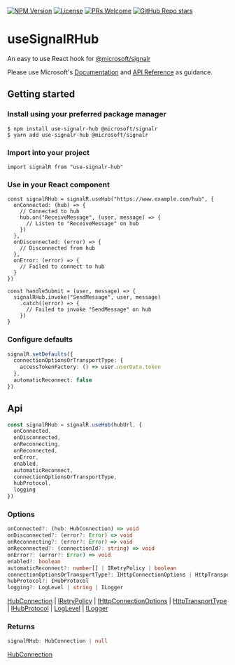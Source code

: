 [![NPM Version](https://badge.fury.io/js/use-signalr-hub.svg)](https://npmjs.org/package/use-signalr-hub)
[![License](https://img.shields.io/badge/License-MIT-blue)](https://github.com/Darhagonable/use-signalr-hub/blob/main/LICENSE)
[![PRs Welcome](https://img.shields.io/badge/PRs-welcome-blue)](https://makeapullrequest.com)
[![GitHub Repo stars](https://img.shields.io/github/stars/Darhagonable/use-signalr-hub?style=social)](https://github.com/Darhagonable/use-signalr-hub/stargazers)

# useSignalRHub
An easy to use React hook for [@microsoft/signalr](https://www.npmjs.com/package/@microsoft/signalr)

Please use Microsoft's [Documentation](https://learn.microsoft.com/en-us/aspnet/core/signalr/javascript-client) and [API Reference](https://learn.microsoft.com/en-us/javascript/api/@microsoft/signalr) as guidance.

## Getting started

### Install using your preferred package manager
```console
$ npm install use-signalr-hub @microsoft/signalr
$ yarn add use-signalr-hub @microsoft/signalr
```

### Import into your project
```tsx
import signalR from "use-signalr-hub"
```
### Use in your React component
```tsx
const signalRHub = signalR.useHub("https://www.example.com/hub", {
  onConnected: (hub) => {
    // Connected to hub
    hub.on("ReceiveMessage", (user, message) => {
      // Listen to "ReceiveMessage" on hub
    })
  },
  onDisconnected: (error) => {
    // Disconnected from hub
  },
  onError: (error) => {
    // Failed to connect to hub
  }
})

const handleSubmit = (user, message) => {
  signalRHub.invoke("SendMessage", user, message)
    .catch((error) => {
      // Failed to invoke "SendMessage" on hub
    })
}
```
### Configure defaults
```ts
signalR.setDefaults({
  connectionOptionsOrTransportType: {
    accessTokenFactory: () => user.userData.token
  },
  automaticReconnect: false
})
```

## Api
```ts
const signalRHub = signalR.useHub(hubUrl, {
  onConnected,
  onDisconnected,
  onReconnecting,
  onReconnected,
  onError,
  enabled,
  automaticReconnect,
  connectionOptionsOrTransportType,
  hubProtocol,
  logging
})
```

### Options
```ts 
onConnected?: (hub: HubConnection) => void
onDisconnected?: (error?: Error) => void
onReconnecting?: (error?: Error) => void
onReconnected?: (connectionId?: string) => void
onError?: (error?: Error) => void
enabled?: boolean
automaticReconnect?: number[] | IRetryPolicy | boolean
connectionOptionsOrTransportType?: IHttpConnectionOptions | HttpTransportType
hubProtocol?: IHubProtocol
logging?: LogLevel | string | ILogger
```
[HubConnection](https://learn.microsoft.com/en-us/javascript/api/@microsoft/signalr/hubconnection)
|
[IRetryPolicy](https://learn.microsoft.com/en-us/javascript/api/@microsoft/signalr/iretrypolicy)
|
[IHttpConnectionOptions](https://learn.microsoft.com/en-us/javascript/api/@microsoft/signalr/ihttpconnectionoptions)
|
[HttpTransportType](https://learn.microsoft.com/en-us/javascript/api/@microsoft/signalr/httptransporttype)
|
[IHubProtocol](https://learn.microsoft.com/en-us/javascript/api/@microsoft/signalr/ihubprotocol)
|
[LogLevel](https://learn.microsoft.com/en-us/javascript/api/@microsoft/signalr/loglevel)
|
[ILogger](https://learn.microsoft.com/en-us/javascript/api/@microsoft/signalr/ilogger)

### Returns
```ts
signalRHub: HubConnection | null
```
[HubConnection](https://learn.microsoft.com/en-us/javascript/api/@microsoft/signalr/hubconnection)